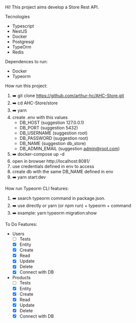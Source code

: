 Hi! This project aims develop a Store Rest API.

Tecnologies

- Typescript
- NestJS
- Docker
- Postgresql
- TypeOrm
- Redis

Dependences to run:

- Docker
- Typeorm

How run this project:

1. ➡️ git clone https://github.com/arthur-hc/AHC-Store.git
2. ➡️ cd AHC-Store/store
3. ➡️ yarn
4. create .env with this values
   - DB_HOST (suggestion 127.0.0.1)
   - DB_PORT (suggestion 5432)
   - DB_USERNAME (suggestion root)
   - DB_PASSWORD (suggestion root)
   - DB_NAME (suggestion db_store)
   - DB_ADMIN_EMAIL (suggestion admin@root.com)
5. ➡️ docker-compose up -d
6. open in browser http://localhost:8081/
7. use credentials defined in env to access
8. create db with the same DB_NAME defined in env
9. ➡️ yarn start:dev

How run Typeorm CLI features:

1. ➡️ search typeorm command in package.json.
2. ➡️ use directly or yarn (or npm run) + typeorm + command
3. ➡️ example: yarn typeorm migration:show

To Do Features:

- Users
  - [ ] Tests
  - [x] Entity
  - [x] Create
  - [x] Read
  - [x] Update
  - [x] Delete
  - [x] Connect with DB
- Products
  - [ ] Tests
  - [x] Entity
  - [x] Create
  - [x] Read
  - [x] Update
  - [x] Delete
  - [x] Connect with DB
